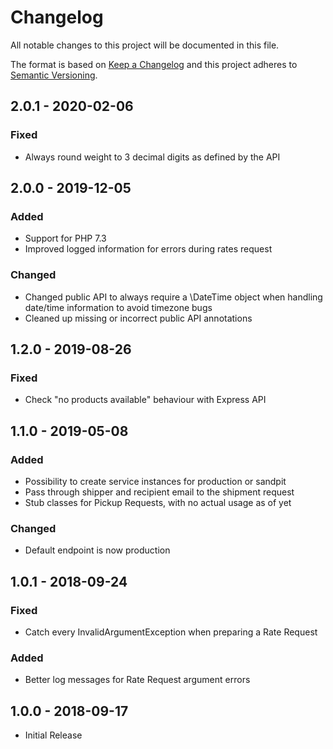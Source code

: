 # Changelog

All notable changes to this project will be documented in this file.

The format is based on [Keep a Changelog](http://keepachangelog.com/en/1.0.0/)
and this project adheres to [Semantic Versioning](http://semver.org/spec/v2.0.0.html).

## 2.0.1 - 2020-02-06

### Fixed

- Always round weight to 3 decimal digits as defined by the API

## 2.0.0 - 2019-12-05

### Added

- Support for PHP 7.3
- Improved logged information for errors during rates request

### Changed

- Changed public API to always require a \DateTime object when 
  handling date/time information to avoid timezone bugs
- Cleaned up missing or incorrect public API annotations

## 1.2.0 - 2019-08-26

### Fixed 
- Check "no products available" behaviour with Express API

## 1.1.0 - 2019-05-08

### Added
- Possibility to create service instances for production or sandpit
- Pass through shipper and recipient email to the shipment request
- Stub classes for Pickup Requests, with no actual usage as of yet

### Changed
- Default endpoint is now production

## 1.0.1 - 2018-09-24

### Fixed
- Catch every InvalidArgumentException when preparing a Rate Request

### Added
- Better log messages for Rate Request argument errors

## 1.0.0 - 2018-09-17

- Initial Release
